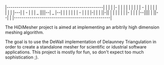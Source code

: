 |-------------------------------------------------|
| |   |   |-      |     |          |              |
| |   | | |  -  | | | | |          |              |
| |---|   |   -   |  |  |  _    ||||--| _ |--|    |
| |   | | |  -  | |     | |-|   |  |  ||-||  |    |
| |   | | |-    | |     | |--||||  |  ||--|       |
|-------------------------------------------------|

The HiDiMesher project is aimed at implementing an arbitrily high dimension meshing algorithm.

The goal is to use the DeWall implementation of Delaunney Triangulation in order to create a standalone mesher 
for scientific or idustrial software applications. This project is mostly for fun, so don't expect too much 
sophistication ;).
